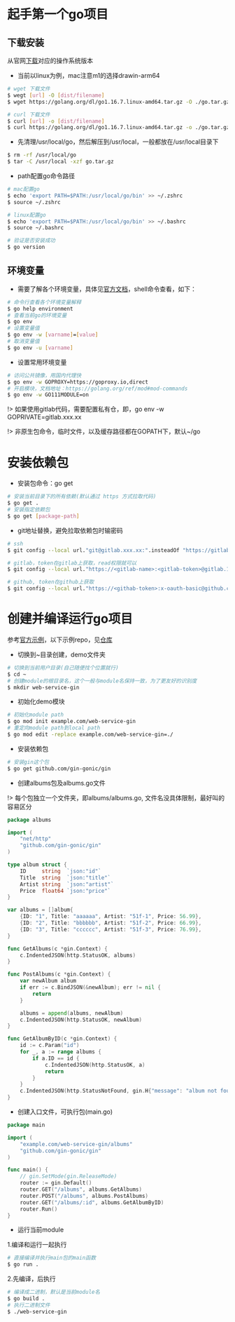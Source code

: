 # 起手第一个go项目 

## 下载安装

从官网[下载](https://golang.org/dl/)对应的操作系统版本

- 当前以linux为例，mac注意m1的选择drawin-arm64

```bash
# wget 下载文件
$ wegt [url] -O [dist/filename] 
$ wget https://golang.org/dl/go1.16.7.linux-amd64.tar.gz -O ./go.tar.gz

# curl 下载文件
$ curl [url] -o [dist/filename]
$ curl https://golang.org/dl/go1.16.7.linux-amd64.tar.gz -o ./go.tar.gz
```

- 先清理/usr/local/go，然后解压到/usr/local，一般都放在/usr/local目录下

```bash
$ rm -rf /usr/local/go
$ tar -C /usr/local -xzf go.tar.gz
```

- path配置go命令路径

```bash
# mac配置go
$ echo 'export PATH=$PATH:/usr/local/go/bin' >> ~/.zshrc
$ source ~/.zshrc

# linux配置go
$ echo 'export PATH=$PATH:/usr/local/go/bin' >> ~/.bashrc
$ source ~/.bashrc

# 验证是否安装成功
$ go version
```

## 环境变量

- 需要了解各个环境变量，具体见[官方文档]()，shell命令查看，如下：

```bash
# 命令行查看各个环境变量解释
$ go help environment
# 查看当前go的环境变量
$ go env 
# 设置变量值
$ go env -w [varname]=[value]
# 取消变量值
$ go env -u [varname]
```

- 设置常用环境变量

```bash
# 访问公共镜像，用国内代理快
$ go env -w GOPROXY=https://goproxy.io,direct
# 开启模块，文档地址：https://golang.org/ref/mod#mod-commands
$ go env -w GO111MODULE=on
```

!> 如果使用gitlab代码，需要配置私有仓，即，go env -w GOPRIVATE=gitlab.xxx.xx

!> 非原生包命令，临时文件，以及缓存路径都在GOPATH下，默认~/go

# 安装依赖包

- 安装包命令：go get

```bash
# 安装当前目录下的所有依赖(默认通过 https 方式拉取代码)
$ go get .
# 安装指定依赖包
$ go get [package-path]
```

- git地址替换，避免拉取依赖包时输密码

```bash
# ssh
$ git config --local url."git@gitlab.xxx.xx:".insteadOf "https://gitlab.xxx.xxx"

# gitlab，token在gitlab上获取，read权限就可以
$ git config --local url."https://<gitlab-name>:<gitlab-token>@gitlab.17zuoye.net/".insteadOf "https://gitlab.17zuoye.net/"

# github, token在github上获取
$ git config --local url."https://<githab-token>:x-oauth-basic@github.com/".insteadOf "https://github.com/"
```

# 创建并编译运行go项目

参考[官方示例](https://golang.org/doc/tutorial/web-service-gin)，以下示例repo，见[仓库](https://github.com/justajwolf/go-dev/tree/master/web-service-gin)
- 切换到~目录创建，demo文件夹

```bash
# 切换到当前用户目录(自己随便找个位置就行)
$ cd ~
# 创建module的根目录名，这个一般与module名保持一致，为了更友好的识别度
$ mkdir web-service-gin
```
- 初始化demo模块

```bash
# 初始化module path
$ go mod init example.com/web-service-gin
# 重定向module path到local path
$ go mod edit -replace example.com/web-service-gin=./
```

- 安装依赖包

```bash
# 安装gin这个包
$ go get github.com/gin-gonic/gin
```

- 创建albums包及albums.go文件

!> 每个包独立一个文件夹，即albums/albums.go, 文件名没具体限制，最好叫的容易区分

```go
package albums

import (
	"net/http"
	"github.com/gin-gonic/gin"
)

type album struct {
	ID     string  `json:"id"`
	Title  string  `json:"title"`
	Artist string  `json:"artist"`
	Price  float64 `json:"price"`
}

var albums = []album{
	{ID: "1", Title: "aaaaaa", Artist: "51f-1", Price: 56.99},
	{ID: "2", Title: "bbbbbb", Artist: "51f-2", Price: 66.99},
	{ID: "3", Title: "cccccc", Artist: "51f-3", Price: 76.99},
}

func GetAlbums(c *gin.Context) {
	c.IndentedJSON(http.StatusOK, albums)
}

func PostAlbums(c *gin.Context) {
	var newAlbum album
	if err := c.BindJSON(&newAlbum); err != nil {
		return
	}

	albums = append(albums, newAlbum)
	c.IndentedJSON(http.StatusOK, newAlbum)
}

func GetAlbumByID(c *gin.Context) {
	id := c.Param("id")
	for _, a := range albums {
		if a.ID == id {
			c.IndentedJSON(http.StatusOK, a)
			return
		}
	}
	c.IndentedJSON(http.StatusNotFound, gin.H{"message": "album not found!"})
}

```

- 创建入口文件，可执行包(main.go)

```go
package main

import (
	"example.com/web-service-gin/albums"
	"github.com/gin-gonic/gin"
)

func main() {
	// gin.SetMode(gin.ReleaseMode)
	router := gin.Default()
	router.GET("/albums", albums.GetAlbums)
	router.POST("/albums", albums.PostAlbums)
	router.GET("/albums/:id", albums.GetAlbumByID)
	router.Run()
}
```

- 运行当前module

1.编译和运行一起执行

```bash
# 直接编译并执行main包的main函数
$ go run .
```

 2.先编译，后执行

```bash
# 编译成二进制，默认是当前module名
$ go build .
# 执行二进制文件
$ ./web-service-gin
```